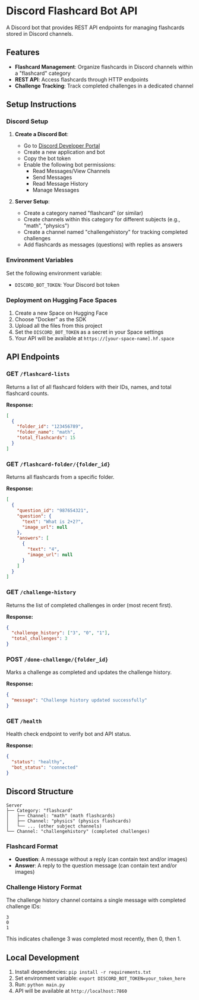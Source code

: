 # Discord Flashcard Bot API

A Discord bot that provides REST API endpoints for managing flashcards stored in Discord channels.

## Features

- **Flashcard Management**: Organize flashcards in Discord channels within a "flashcard" category
- **REST API**: Access flashcards through HTTP endpoints
- **Challenge Tracking**: Track completed challenges in a dedicated channel

## Setup Instructions

### Discord Setup

1. **Create a Discord Bot**:
   - Go to [Discord Developer Portal](https://discord.com/developers/applications)
   - Create a new application and bot
   - Copy the bot token
   - Enable the following bot permissions:
     - Read Messages/View Channels
     - Send Messages
     - Read Message History
     - Manage Messages

2. **Server Setup**:
   - Create a category named "flashcard" (or similar)
   - Create channels within this category for different subjects (e.g., "math", "physics")
   - Create a channel named "challengehistory" for tracking completed challenges
   - Add flashcards as messages (questions) with replies as answers

### Environment Variables

Set the following environment variable:
- `DISCORD_BOT_TOKEN`: Your Discord bot token

### Deployment on Hugging Face Spaces

1. Create a new Space on Hugging Face
2. Choose "Docker" as the SDK
3. Upload all the files from this project
4. Set the `DISCORD_BOT_TOKEN` as a secret in your Space settings
5. Your API will be available at `https://[your-space-name].hf.space`

## API Endpoints

### GET `/flashcard-lists`
Returns a list of all flashcard folders with their IDs, names, and total flashcard counts.

**Response:**
```json
[
  {
    "folder_id": "123456789",
    "folder_name": "math",
    "total_flashcards": 15
  }
]
```

### GET `/flashcard-folder/{folder_id}`
Returns all flashcards from a specific folder.

**Response:**
```json
[
  {
    "question_id": "987654321",
    "question": {
      "text": "What is 2+2?",
      "image_url": null
    },
    "answers": [
      {
        "text": "4",
        "image_url": null
      }
    ]
  }
]
```

### GET `/challenge-history`
Returns the list of completed challenges in order (most recent first).

**Response:**
```json
{
  "challenge_history": ["3", "0", "1"],
  "total_challenges": 3
}
```

### POST `/done-challenge/{folder_id}`
Marks a challenge as completed and updates the challenge history.

**Response:**
```json
{
  "message": "Challenge history updated successfully"
}
```

### GET `/health`
Health check endpoint to verify bot and API status.

**Response:**
```json
{
  "status": "healthy",
  "bot_status": "connected"
}
```

## Discord Structure

```
Server
├── Category: "flashcard"
│   ├── Channel: "math" (math flashcards)
│   ├── Channel: "physics" (physics flashcards)
│   └── ... (other subject channels)
└── Channel: "challengehistory" (completed challenges)
```

### Flashcard Format
- **Question**: A message without a reply (can contain text and/or images)
- **Answer**: A reply to the question message (can contain text and/or images)

### Challenge History Format
The challenge history channel contains a single message with completed challenge IDs:
```
3
0
1
```
This indicates challenge 3 was completed most recently, then 0, then 1.

## Local Development

1. Install dependencies: `pip install -r requirements.txt`
2. Set environment variable: `export DISCORD_BOT_TOKEN=your_token_here`
3. Run: `python main.py`
4. API will be available at `http://localhost:7860`
